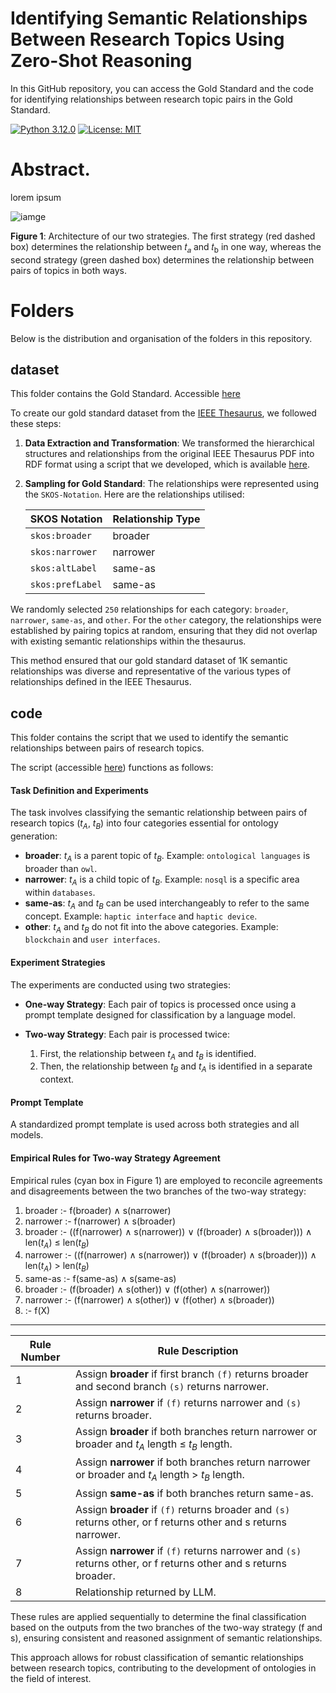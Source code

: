 # Identifying Semantic Relationships Between Research Topics Using Zero-Shot Reasoning

In this GitHub repository, you can access the Gold Standard and the code for identifying relationships between research topic pairs in the Gold Standard.

[![Python 3.12.0](https://img.shields.io/badge/python-3.12.0-blue.svg)](https://www.python.org/downloads/release/python-3120/)
[![License: MIT](https://img.shields.io/badge/License-MIT-yellow.svg)](https://opensource.org/licenses/MIT)

# Abstract.
lorem ipsum

![iamge](https://github.com/ImTanay/LLM-Semantic-Relationship-Analysis/assets/59340198/4bccbaa8-2c5f-462a-ac02-411411a90602)

**Figure 1**: Architecture of our two strategies. The first strategy (red dashed box) determines the relationship between 𝑡<sub>𝑎</sub> and 𝑡<sub>b</sub> in one way, whereas the second strategy (green dashed box) determines the relationship between pairs of topics in both ways.

# Folders
Below is the distribution and organisation of the folders in this repository.

## dataset
This folder contains the Gold Standard. Accessible [here](./dataset)

To create our gold standard dataset from the [IEEE Thesaurus](https://github.com/angelosalatino/ieee-taxonomy-thesaurus-rdf/blob/main/source/ieee-thesaurus_2023.pdf), we followed these steps:

1. **Data Extraction and Transformation**: We transformed the hierarchical structures and relationships from the original IEEE Thesaurus PDF into RDF format using a script that we developed, which is available [here](https://github.com/angelosalatino/ieee-taxonomy-thesaurus-rdf).

2. **Sampling for Gold Standard**: The relationships were represented using the ``SKOS-Notation``. Here are the relationships utilised:

   | SKOS Notation     | Relationship Type         |
   |-------------------|---------------------------|
   | `skos:broader`    | broader      |
   | `skos:narrower`   | narrower     |
   | `skos:altLabel`   | same-as         |
   | `skos:prefLabel`  | same-as          |

We randomly selected ``250`` relationships for each category: ``broader``, ``narrower``, ``same-as``, and ``other``. For the ``other`` category, the relationships were established by pairing topics at random, ensuring that they did not overlap with existing semantic relationships within the thesaurus.

This method ensured that our gold standard dataset of 1K semantic relationships was diverse and representative of the various types of relationships defined in the IEEE Thesaurus.

## code

This folder contains the script that we used to identify the semantic relationships between pairs of research topics. 

The script (accessible [here](https://github.com/ImTanay/LLM-Semantic-Relationship-Analysis/blob/main/code/llm_relation_classifier.ipynb)) functions as follows:

#### Task Definition and Experiments

The task involves classifying the semantic relationship between pairs of research topics ($t_A$, $t_B$) into four categories essential for ontology generation:

- **broader**: $t_A$ is a parent topic of $t_B$. Example: ``ontological languages`` is broader than ``owl``.
- **narrower**: $t_A$ is a child topic of $t_B$. Example: ``nosql`` is a specific area within ``databases``.
- **same-as**: $t_A$ and $t_B$ can be used interchangeably to refer to the same concept. Example: ``haptic interface`` and ``haptic device``.
- **other**: $t_A$ and $t_B$ do not fit into the above categories. Example: ``blockchain`` and ``user interfaces``.

#### Experiment Strategies

The experiments are conducted using two strategies:

- **One-way Strategy**: Each pair of topics is processed once using a prompt template designed for classification by a language model.
  
- **Two-way Strategy**: Each pair is processed twice:
  1. First, the relationship between $t_A$ and $t_B$ is identified.
  2. Then, the relationship between $t_B$ and $t_A$ is identified in a separate context.
  
#### Prompt Template

A standardized prompt template is used across both strategies and all models.

#### Empirical Rules for Two-way Strategy Agreement

Empirical rules (cyan box in Figure 1) are employed to reconcile agreements and disagreements between the two branches of the two-way strategy:

1. broader :- f(broader) $\land$ s(narrower)
2. narrower :- f(narrower) $\land$ s(broader)
3. broader :- ((f(narrower) $\land$ s(narrower)) $\lor$ (f(broader) $\land$ s(broader))) $\land$ len($t_A$) $\leq$ len($t_B$)
4. narrower :- ((f(narrower) $\land$ s(narrower)) $\lor$ (f(broader) $\land$ s(broader))) $\land$ len($t_A$) $>$ len($t_B$)
5. same-as :- f(same-as) $\land$ s(same-as)
6. broader :- (f(broader) $\land$ s(other)) $\lor$ (f(other) $\land$ s(narrower))
7. narrower :- (f(narrower) $\land$ s(other)) $\lor$ (f(other) $\land$ s(broader))
8. :- f(X) 

---

| Rule Number | Rule Description                                                                 |
|-------------|---------------------------------------------------------------------------------|
| 1           | Assign **broader** if first branch ``(f)`` returns broader and second branch ``(s)`` returns narrower. |
| 2           | Assign **narrower** if ``(f)`` returns narrower and ``(s)`` returns broader.                 |
| 3           | Assign **broader** if both branches return narrower or broader and $t_A$ length $\leq$ $t_B$ length. |
| 4           | Assign **narrower** if both branches return narrower or broader and $t_A$ length > $t_B$ length. |
| 5           | Assign **same-as** if both branches return same-as.                               |
| 6           | Assign **broader** if ``(f)`` returns broader and ``(s)`` returns other, or f returns other and s returns narrower. |
| 7           | Assign **narrower** if ``(f)`` returns narrower and ``(s)`` returns other, or f returns other and s returns broader. |
| 8           | Relationship returned by LLM. |

These rules are applied sequentially to determine the final classification based on the outputs from the two branches of the two-way strategy (f and s), ensuring consistent and reasoned assignment of semantic relationships.

This approach allows for robust classification of semantic relationships between research topics, contributing to the development of ontologies in the field of interest.
